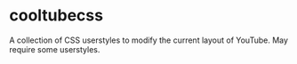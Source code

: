 # cooltubecss
A collection of CSS userstyles to modify the current layout of YouTube. May require some userstyles.
